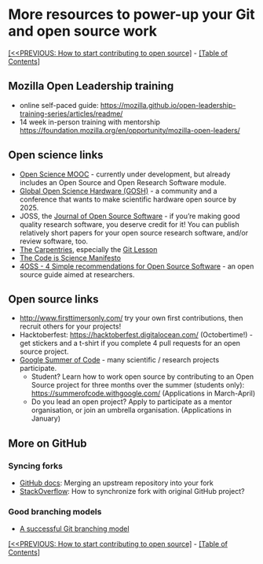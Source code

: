 # More resources to power-up your Git and open source work

[[<<PREVIOUS: How to start contributing to open source]](04-how-to-start-contributing-to-open-source) - [[Table of Contents]](index)

## Mozilla Open Leadership training
 - online self-paced guide: https://mozilla.github.io/open-leadership-training-series/articles/readme/
 - 14 week in-person training with mentorship https://foundation.mozilla.org/en/opportunity/mozilla-open-leaders/

## Open science links
- [Open Science MOOC](https://opensciencemooc.eu/) - currently under development, but already includes an Open Source and Open Research Software module.
- [Global Open Science Hardware (GOSH)](http://openhardware.science/) - a community and a conference that wants to make scientific hardware open source by 2025.
- JOSS, the [Journal of Open Source Software](http://joss.theoj.org/) - if you’re making good quality research software, you deserve credit for it! You can publish relatively short papers for your open source research software, and/or review software, too.
- [The Carpentries](https://software-carpentry.org/lessons/), especially the [Git Lesson](https://swcarpentry.github.io/git-novice/)
- [The Code is Science Manifesto](https://codeisscience.github.io/manifesto/)
- [4OSS - 4 Simple recommendations for Open Source Software](https://softdev4research.github.io/4OSS-lesson/) - an open source guide aimed at researchers.

## Open source links
- http://www.firsttimersonly.com/ try your own first contributions, then recruit others for your projects!
- Hacktoberfest: https://hacktoberfest.digitalocean.com/ (Octobertime!) - get stickers and a t-shirt if you complete 4 pull requests for an open source project.
- [Google Summer of Code](https://summerofcode.withgoogle.com/) - many scientific / research projects participate.
  - Student? Learn how to work open source by contributing to an Open Source project for three months over the summer (students only): https://summerofcode.withgoogle.com/ (Applications in March-April)
  - Do you lead an open project? Apply to participate as a mentor organisation, or join an umbrella organisation. (Applications in January)
  
## More on GitHub

### Syncing forks

- [GitHub docs](https://help.github.com/articles/merging-an-upstream-repository-into-your-fork/): Merging an upstream repository into your fork
- [StackOverflow](https://stackoverflow.com/questions/41542640/how-to-synchronize-fork-with-original-github-project): How to synchronize fork with original GitHub project?

### Good branching models

- [A successful Git branching model](https://nvie.com/posts/a-successful-git-branching-model/)


[[<<PREVIOUS: How to start contributing to open source]](04-how-to-start-contributing-to-open-source) - [[Table of Contents]](index)
